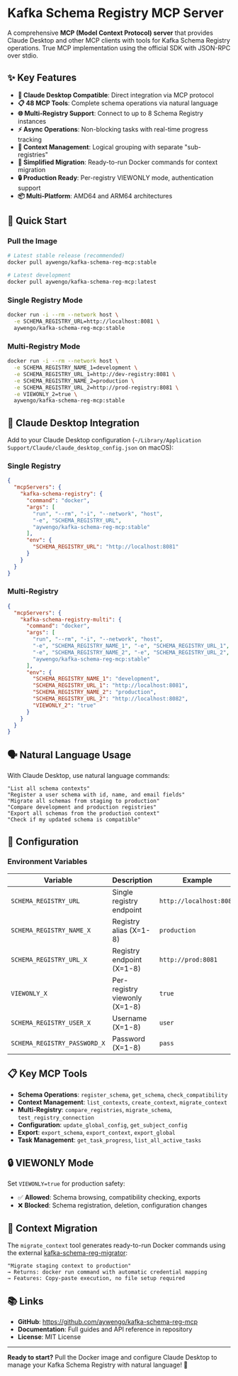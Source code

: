 # Kafka Schema Registry MCP Server

A comprehensive **MCP (Model Context Protocol) server** that provides Claude Desktop and other MCP clients with tools for Kafka Schema Registry operations. True MCP implementation using the official SDK with JSON-RPC over stdio.

## ✨ Key Features

- **🤖 Claude Desktop Compatible**: Direct integration via MCP protocol
- **📋 48 MCP Tools**: Complete schema operations via natural language
- **🌐 Multi-Registry Support**: Connect to up to 8 Schema Registry instances
- **⚡ Async Operations**: Non-blocking tasks with real-time progress tracking
- **🔧 Context Management**: Logical grouping with separate "sub-registries"
- **🚀 Simplified Migration**: Ready-to-run Docker commands for context migration
- **🔒 Production Ready**: Per-registry VIEWONLY mode, authentication support
- **📦 Multi-Platform**: AMD64 and ARM64 architectures

## 🚀 Quick Start

### Pull the Image
```bash
# Latest stable release (recommended)
docker pull aywengo/kafka-schema-reg-mcp:stable

# Latest development
docker pull aywengo/kafka-schema-reg-mcp:latest
```

### Single Registry Mode
```bash
docker run -i --rm --network host \
  -e SCHEMA_REGISTRY_URL=http://localhost:8081 \
  aywengo/kafka-schema-reg-mcp:stable
```

### Multi-Registry Mode
```bash
docker run -i --rm --network host \
  -e SCHEMA_REGISTRY_NAME_1=development \
  -e SCHEMA_REGISTRY_URL_1=http://dev-registry:8081 \
  -e SCHEMA_REGISTRY_NAME_2=production \
  -e SCHEMA_REGISTRY_URL_2=http://prod-registry:8081 \
  -e VIEWONLY_2=true \
  aywengo/kafka-schema-reg-mcp:stable
```

## 🤖 Claude Desktop Integration

Add to your Claude Desktop configuration (`~/Library/Application Support/Claude/claude_desktop_config.json` on macOS):

### Single Registry
```json
{
  "mcpServers": {
    "kafka-schema-registry": {
      "command": "docker",
      "args": [
        "run", "--rm", "-i", "--network", "host",
        "-e", "SCHEMA_REGISTRY_URL",
        "aywengo/kafka-schema-reg-mcp:stable"
      ],
      "env": {
        "SCHEMA_REGISTRY_URL": "http://localhost:8081"
      }
    }
  }
}
```

### Multi-Registry
```json
{
  "mcpServers": {
    "kafka-schema-registry-multi": {
      "command": "docker",
      "args": [
        "run", "--rm", "-i", "--network", "host",
        "-e", "SCHEMA_REGISTRY_NAME_1", "-e", "SCHEMA_REGISTRY_URL_1",
        "-e", "SCHEMA_REGISTRY_NAME_2", "-e", "SCHEMA_REGISTRY_URL_2", "-e", "VIEWONLY_2",
        "aywengo/kafka-schema-reg-mcp:stable"
      ],
      "env": {
        "SCHEMA_REGISTRY_NAME_1": "development",
        "SCHEMA_REGISTRY_URL_1": "http://localhost:8081",
        "SCHEMA_REGISTRY_NAME_2": "production", 
        "SCHEMA_REGISTRY_URL_2": "http://localhost:8082",
        "VIEWONLY_2": "true"
      }
    }
  }
}
```

## 🗣️ Natural Language Usage

With Claude Desktop, use natural language commands:

```
"List all schema contexts"
"Register a user schema with id, name, and email fields"
"Migrate all schemas from staging to production"
"Compare development and production registries"
"Export all schemas from the production context"
"Check if my updated schema is compatible"
```

## 🔧 Configuration

### Environment Variables

| Variable | Description | Example |
|----------|-------------|---------|
| `SCHEMA_REGISTRY_URL` | Single registry endpoint | `http://localhost:8081` |
| `SCHEMA_REGISTRY_NAME_X` | Registry alias (X=1-8) | `production` |
| `SCHEMA_REGISTRY_URL_X` | Registry endpoint (X=1-8) | `http://prod:8081` |
| `VIEWONLY_X` | Per-registry viewonly (X=1-8) | `true` |
| `SCHEMA_REGISTRY_USER_X` | Username (X=1-8) | `user` |
| `SCHEMA_REGISTRY_PASSWORD_X` | Password (X=1-8) | `pass` |

## 📋 Key MCP Tools

- **Schema Operations**: `register_schema`, `get_schema`, `check_compatibility`
- **Context Management**: `list_contexts`, `create_context`, `migrate_context`
- **Multi-Registry**: `compare_registries`, `migrate_schema`, `test_registry_connection`
- **Configuration**: `update_global_config`, `get_subject_config`
- **Export**: `export_schema`, `export_context`, `export_global`
- **Task Management**: `get_task_progress`, `list_all_active_tasks`

## 🔒 VIEWONLY Mode

Set `VIEWONLY=true` for production safety:
- ✅ **Allowed**: Schema browsing, compatibility checking, exports
- ❌ **Blocked**: Schema registration, deletion, configuration changes

## 🚀 Context Migration

The `migrate_context` tool generates ready-to-run Docker commands using the external [kafka-schema-reg-migrator](https://github.com/aywengo/kafka-schema-reg-migrator):

```
"Migrate staging context to production"
→ Returns: docker run command with automatic credential mapping
→ Features: Copy-paste execution, no file setup required
```

## 📚 Links

- **GitHub**: https://github.com/aywengo/kafka-schema-reg-mcp
- **Documentation**: Full guides and API reference in repository
- **License**: MIT License

---

**Ready to start?** Pull the Docker image and configure Claude Desktop to manage your Kafka Schema Registry with natural language! 🚀 
